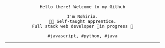 <p align="center">
  <samp>Hello there! Welcome to my Github<br><br> I'm Nohiria.<br>👩‍💻 Self-taught apprentice.<br>Full stack web developer 🚧in progress 🚧<br><br>#javascript, #python, #java</samp>
</p>

------------
<!--
**nohiria/nohiria** is a ✨ _special_ ✨ repository because its `README.md` (this file) appears on your GitHub profile.

Here are some ideas to get you started:

- 🔭 I’m currently working on ...
- 🌱 I’m currently learning ...
- 👯 I’m looking to collaborate on ...
- 🤔 I’m looking for help with ...
- 💬 Ask me about ...
- 📫 How to reach me: ...
- 😄 Pronouns: ...
- ⚡ Fun fact: ...
-->
